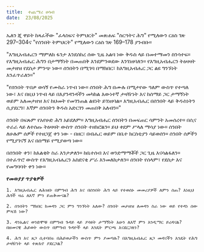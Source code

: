```yaml
---
title:  ተጨማሪ ሀሳብ
date:  23/08/2025
---
```


ኤለን ጂ ዋይት ከጻፈችው "ፈላስፍና ትምህርት" መጽሐፍ "ስርዓትና ሕግ" የሚለውን ርዕስ ገጽ 297–304ና "የሰንበት ትምህርት" የሚለውን ርዕስ ገጽ 169–178 ያንብቡ።

"እግዚአብሔርን ማምለክ ፋንታ እንደሰከረ ሰው ጊዜ አልባ ነው ቅዱስ ላይ በመተማመን ስንሳተፍ። የእግዚአብሔር ሕግን በታማኝነት በመጠበቅ እንደምንወደው እንገነዘባለን። የእግዚአብሔርን ትዕዛዛት መታዘዝ የደስታ ምንጭ ነው። ሰንበትን በሚገባ በማክበር፣ ከእግዚአብሔር ጋር ልዩ ግንኙነት እንፈጥራለን።"

"የሰንበት ጥበቃ ወሳኝ የሙከራ ነጥብ ነው። ሰንበት ሕግ በሙሉ በሚታየው ዓለም ውስጥ የተጣለ ነው፣ እና በዚህ ነጥብ ላይ በእያንዳንዳችን መካከል እውነተኛ ታዛዥነት እና ከሰማይ ጋር ታማኝነት ወይም አለመታዘዝ እና ከህመት የመገንጠል ልዩነት ይገነዘባል። እግዚአብሔር በሰንበት ላይ ቅዱስነትን ሲያደርግ፣ እኛም ሰንበትን ቅዱስ አድርገን መጠበቅ አለብን።"

ሰንበት በፍጹም የአየሁድ ሕግ አይደለም። እግዚአብሔር ሰንበትን በመፍጠር ሳምንት አመሰረተ። በሲና ተራራ ላይ ለተሰጡ ትዕዛዛት ውስጥ ሰንበት ተዘክሮልን። ይህ ቀደም ሥላለ ማሳያ ነው። ሰንበት ለሁሉም ሰዎች የተዘጋጀ ቀን ነው - በዘር፣ በብሔር ወይም በቤተ ክርስቲያን ሳይወሰን። ሰንበት ሰዎችን የሚያገናኝ እና በሰማይ የሚያወጣ ነው።

በሰንበት ቀን፣ ከእልቂት ስራ እንታቃለን። ከቤተሰብ እና ወንድማማቾች ጋር ጊዜ እናሳልፋለን። በተፈጥሮ ውስጥ የእግዚአብሔርን አስደናቂ ሥራ እንመለከታለን። ሰንበት የሰላም፣ የደስታ እና የመግባባት ቀን ነው።

**የመወያያ ጥያቄዎች**

`1. እግዚአብሔር ለሕዝቡ በምግብ ሕግ እና በሰንበት ሕግ ላይ የተወሰኑ መመሪያዎች ለምን ሰጠ? እነዚህ ሕጎች ዛሬ ለእኛ ምን ይጠቅሙናል?`

`2. ሰንበትን ማክበር ከመዳን ጋር ምን ግንኙነት አለው? ሰንበት መታዘዝ ለመዳን ስራ ነው ወይ የተዳነ ሰው ምላሽ ነው?`

`3. ዳንኤልና ወንድሞቹ በምግብ ጉዳይ ላይ ያሳዩት ታማኝነት አሁን ለእኛ ምን እንዲማር ይረዳናል? በዘመናዊ ሕይወት ውስጥ በምግብ ጉዳዮች ላይ እንዴት ምርጫ እናደርጋለን?`

`4. ሕግ እና ጸጋ ሲተባበሩ በሕይወታችን ውስጥ ምን ያመጣሉ? በእግዚአብሔር ጸጋ መዳናችን እንዴት የሕግ ታዛዥነት ላይ ተጽእኖ ያደርጋል?`